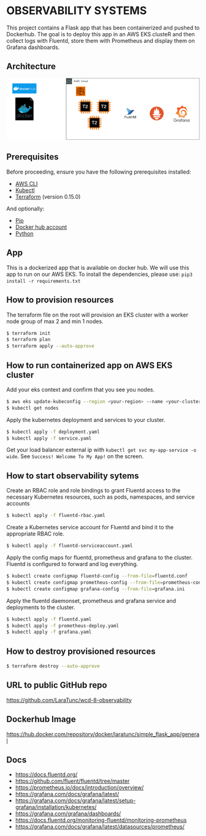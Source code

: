 # OBSERVABILITY SYSTEMS

This project contains a Flask app that has been containerized and pushed to Dockerhub. The goal is to deploy this app in an AWS EKS clusteR and then collect logs with Fluentd, store them with Prometheus and display them on Grafana dashboards.

## Architecture

![architecture](./public/images/architecture.png)

## Prerequisites

Before proceeding, ensure you have the following prerequisites installed:

- [AWS CLI](https://docs.aws.amazon.com/cli/latest/userguide/getting-started-install.html)
- [Kubectl](https://docs.aws.amazon.com/cli/latest/userguide/getting-started-install.html)
- [Terraform](https://developer.hashicorp.com/terraform/install) (version 0.15.0)

And optionally:

- [Pip](https://pip.pypa.io/en/stable/installation/)
- [Docker hub account](https://hub.docker.com/)
- [Python](https://docs.python.org/3/using/index.html)

## App

This is a dockerized app that is available on docker hub. We will use this app to run on our AWS EKS.
To install the dependencies, please use: `pip3 install -r requirements.txt`

## How to provision resources

The terraform file on the root will provision an EKS cluster with a worker node group of max 2 and min 1 nodes.

```sh
$ terraform init
$ terraform plan
$ terraform apply --auto-approve
```

## How to run containerized app on AWS EKS cluster

Add your eks context and confirm that you see you nodes.

```sh
$ aws eks update-kubeconfig --region <your-region> --name <your-cluster-name>
$ kubectl get nodes
```

Apply the kubernetes deployment and services to your cluster.

```sh
$ kubectl apply -f deployment.yaml
$ kubectl apply -f service.yaml
```

Get your load balancer external ip with `kubectl get svc my-app-service -o wide`.
See `Success! Welcome To My App!` on the screen.

## How to start observability sytems

Create an RBAC role and role bindings to grant Fluentd access to the necessary Kubernetes resources, such as pods, namespaces, and service accounts

```sh
$ kubectl apply -f fluentd-rbac.yaml
```

Create a Kubernetes service account for Fluentd and bind it to the appropriate RBAC role.

```sh
$ kubectl apply -f fluentd-serviceaccount.yaml
```

Apply the config maps for fluentd, prometheus and grafana to the cluster.
Fluentd is configured to forward and log everything.

```sh
$ kubectl create configmap fluentd-config --from-file=fluentd.conf
$ kubectl create configmap prometheus-config --from-file=prometheus-conf.yml
$ kubectl create configmap grafana-config --from-file=grafana.ini
```

Apply the fluentd daemonset, prometheus and grafana service and deployments to the cluster.

```sh
$ kubectl apply -f fluentd.yaml
$ kubectl apply -f prometheus-deploy.yaml
$ kubectl apply -f grafana.yaml
```

## How to destroy provisioned resources

```sh
$ terraform destroy --auto-approve
```

## URL to public GitHub repo

https://github.com/LaraTunc/wcd-8-observability

## Dockerhub Image

https://hub.docker.com/repository/docker/laratunc/simple_flask_app/general

## Docs

- https://docs.fluentd.org/
- https://github.com/fluent/fluentd/tree/master
- https://prometheus.io/docs/introduction/overview/
- https://grafana.com/docs/grafana/latest/
- https://grafana.com/docs/grafana/latest/setup-grafana/installation/kubernetes/
- https://grafana.com/grafana/dashboards/
- https://docs.fluentd.org/monitoring-fluentd/monitoring-prometheus
- https://grafana.com/docs/grafana/latest/datasources/prometheus/
